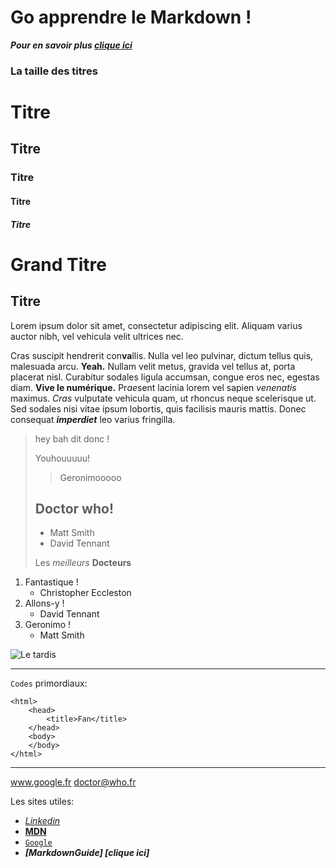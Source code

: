 # Go apprendre le Markdown !

***Pour en savoir plus [clique ici](https://www.markdownguide.org/basic-syntax/ "le pseudo cours")***

### La taille des titres

# Titre
## Titre
### Titre
#### Titre
##### Titre

Grand Titre
===========
Titre
-----
Lorem ipsum dolor sit amet, consectetur adipiscing elit. Aliquam varius auctor nibh, vel vehicula velit ultrices nec.

Cras suscipit hendrerit con**va**llis.
Nulla vel leo pulvinar, dictum tellus quis, malesuada arcu. __Yeah.__ Nullam velit metus, gravida vel tellus at, porta placerat nisl. Curabitur sodales ligula accumsan, congue eros nec, egestas diam. **Vive le numérique.** Pr*ae*sent lacinia lorem vel sapien _venenatis_ maximus. *Cras* vulputate vehicula quam, ut rhoncus neque scelerisque ut. Sed sodales nisi vitae ipsum lobortis, quis facilisis mauris mattis. Donec consequat ***imperdiet*** leo varius fringilla. 

>hey bah dit donc !
>
>Youhouuuuu!
>>Geronimooooo
>
>## Doctor who!
>
>- Matt Smith
>- David Tennant
>
>Les *meilleurs* **Docteurs**

1. Fantastique !
    - Christopher Eccleston
2. Allons-y !
    - David Tennant
3. Geronimo !
    - Matt Smith

![Le tardis](tardis.avif)

***

`Codes` primordiaux:

    <html>
        <head>
            <title>Fan</title>
        </head>
        <body>
        </body>
    </html>

***

www.google.fr
<doctor@who.fr>

Les sites utiles:
- *[Linkedin](www.linkedin.com)*
- **[MDN](https://developer.mozilla.org/fr/docs/Web/CSS)**
- [`Google`](www.google.fr)
- ***[MarkdownGuide] [clique ici]***